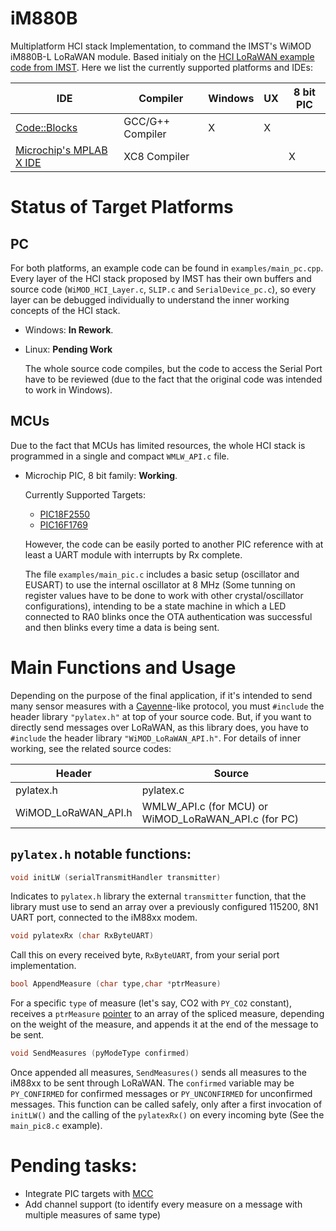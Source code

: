 # iM880B

Multiplatform HCI stack Implementation, to command the IMST's WiMOD iM880B-L LoRaWAN module. Based initialy on the [HCI LoRaWAN example code from IMST](https://wireless-solutions.de/products/radiomodules/im880b-l.html). Here we list the currently supported platforms and IDEs:

| IDE   | Compiler  | Windows | UX  | 8 bit PIC |
| ---   |   ---     |  ---    | --- |   ---     |
| [Code::Blocks](http://www.codeblocks.org) | GCC/G++ Compiler  | X | X |  |
| [Microchip's MPLAB X IDE](http://www.microchip.com/mplab/mplab-x-ide) |  XC8 Compiler |  |  | X |

# Status of Target Platforms

## PC

For both platforms, an example code can be found in `examples/main_pc.cpp`. Every layer of the HCI stack proposed by IMST has their own buffers and source code (`WiMOD_HCI_Layer.c`, `SLIP.c` and `SerialDevice_pc.c`), so every layer can be debugged individually to understand the inner working concepts of the HCI stack.

* Windows: **In Rework**.
* Linux: **Pending Work**

  The whole source code compiles, but the code to access the Serial Port have to be reviewed (due to the fact that the original code was intended to work in Windows).

## MCUs

Due to the fact that MCUs has limited resources, the whole HCI stack is programmed in a single and compact `WMLW_API.c` file.

* Microchip PIC, 8 bit family: **Working**.

  Currently Supported Targets:

  * [PIC18F2550](http://www.microchip.com/PIC18F2550)
  * [PIC16F1769](https://www.microchip.com/PIC16F1769/)

  However, the code can be easily ported to another PIC reference with at least a UART module with interrupts by Rx complete.

  The file `examples/main_pic.c` includes a basic setup (oscillator and EUSART) to use the internal oscillator at 8 MHz (Some tunning on register values have to be done to work with other crystal/oscillator configurations), intending to be a state machine in which a LED connected to RA0 blinks once the OTA authentication was successful and then blinks every time a data is being sent.

# Main Functions and Usage

Depending on the purpose of the final application, if it's intended to send many sensor measures with a [Cayenne](https://mydevices.com/cayenne/docs/lora/#lora-cayenne-low-power-payload)-like protocol, you must `#include` the header library `"pylatex.h"` at top of your source code. But, if you want to directly send messages over LoRaWAN, as this library does, you have to `#include` the header library `"WiMOD_LoRaWAN_API.h"`. For details of inner working, see the related source codes:

| Header | Source |
|   ---  |  ---   |
| pylatex.h | pylatex.c |
| WiMOD_LoRaWAN_API.h  | WMLW_API.c (for MCU) or WiMOD_LoRaWAN_API.c (for PC) |

## `pylatex.h` notable functions:

```C
void initLW (serialTransmitHandler transmitter)
```

Indicates to `pylatex.h` library the external `transmitter` function, that the library must use to send an array over a previously configured 115200, 8N1 UART port, connected to the iM88xx modem.

```C
void pylatexRx (char RxByteUART)
```

Call this on every received byte, `RxByteUART`, from your serial port implementation.

```C
bool AppendMeasure (char type,char *ptrMeasure)
```

For a specific `type` of measure (let's say, CO2 with `PY_CO2` constant), receives a `ptrMeasure` [pointer](https://boredzo.org/pointers/) to an array of the spliced measure, depending on the weight of the measure, and appends it at the end of the message to be sent.

```C
void SendMeasures (pyModeType confirmed)
```
Once appended all measures, `SendMeasures()` sends all measures to the iM88xx to be sent through LoRaWAN. The `confirmed` variable may be `PY_CONFIRMED` for confirmed messages or `PY_UNCONFIRMED` for unconfirmed messages. This function can be called safely, only after a first invocation of `initLW()` and the calling of the `pylatexRx()` on every incoming byte (See the `main_pic8.c` example).

# Pending tasks:

* Integrate PIC targets with [MCC](http://www.microchip.com/mplab/mplab-code-configurator)
* Add channel support (to identify every measure on a message with multiple measures of same type)